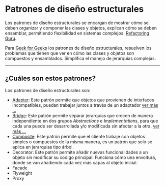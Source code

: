 # Patrones de diseño estructurales

Los patrones de diseño estructurales se encargan de mostrar cómo se deben organizar y componer las clases y objetos, explican cómo se deben ensamblar, permitiendo flexibilidad en sistemas complejos. [Refactoring Guru](https://refactoring.guru/design-patterns/structural-patterns).

Para [Geek for Geeks](https://www.geeksforgeeks.org/system-design/structural-design-patterns/) los patrones de diseño estructurales, resuelven los problemas que tienen que ver en cómo las clases y objetos son compuestos y ensamblados. Simplifica el manejo de jerarquias complejas.

---

## ¿Cuáles son estos patrones?

Los patrones de diseño estructurales son:

- [Adapter](adapter/devgalop.learn.adapter): Este patrón permite que objetos que provienen de interfaces incompatibles, puedan trabajar juntos a través de un adaptador [ver más ...](adapter/devgalop.learn.adapter)
- [Bridge](bridge/devgalop.learn.bridge): Este patrón permite separar jerarquías que crecen de manera independiente en dos grupos *Abstractions* e *Implementations*, para que cada una puede ser desarrollada y/o modificada sin afectar a la otra. [ver más ...](bridge/devgalop.learn.bridge)
- [Composite](composite/devgalop.learn.composite): Este patrón permite que el cliente trabaje con objetos simples o compuestos de la misma manera, es un patrón que solo se aplica en jerarquias tipo árbol.
- Decorator: Este patrón permite añadir nuevas funcionalidades a un objeto sin modificar su codigo principal. Funciona cómo una envoltura, donde se van añadiendo cada vez más capas al objeto inicial.
- Facade
- Flyweight
- Proxy
